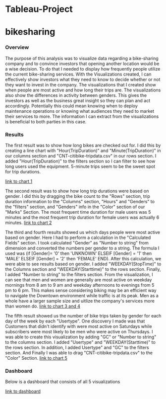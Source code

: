 # Tableau-Project

# bikesharing
### Overview
The purpose of this analysis was to visualize data regarding a bike-sharing company and to convince investors that opening another location would be a wise decision. To do that I needed to display how frequently people utilize the current bike-sharing services. With the Visualizations created, I can effectively show investors what they need to know to decide whether or not they want to invest in the company. The visualizations that I created show when people are most active and how long their trips are. The visualizations also show the differences in activity between genders. This gives the investors as well as the business great insight so they can plan and act accordingly. Potentially this could mean knowing when to deploy maintenance operations or knowing what audiences they need to market their services to more. The information I can extract from the visualizations is beneficial to both parties in this case.


### Results
The first result was to show how long bikes are checked out for. I did this by creating a line chart with "Hour(TripDuration)" and "Minute(TripDuration)" in our columns section and "CNT-citibike-tripdata.csv" in our rows section. I added "Hour(TripDuration)" to the filters section so I can filter to see how long users used the equipment. 5-minute trips seem to be the sweet spot for trip durations.

[link to chart 1](https://public.tableau.com/app/profile/brenton.ervin/viz/checktimes/CheckoutTimesforUsers?publish=yes)

The second result was to show how long trip durations were based on gender. I did this by dragging the bike count to the "Rows" section, trip duration information to the "Columns" section, "Hours" and "Genders" to the "filters" section, and "Genders" info in the "Color" section of our "Marks" Section. The most frequent time duration for male users was 5 minutes and the most frequent trip duration for female users was actually 6 minutes.
[link to chart 2](https://public.tableau.com/app/profile/brenton.ervin/viz/checktimesbygender/CheckoutTimesbyGender)

The third and fourth results showed us which days people were most active based on gender. Here I had to perform a calculation in the "Calculated Fields" section. I took calculated "Gender" as "Number to string" from dimension and converted the numbers per gender to a string. The formula I used was (if [Gender]= '0' then 'UNKNOWN' ELSEIF [Gender] = '1' then 'MALE' ELSEIF [Gender] = '2' then 'FEMALE' END). After this calculation, we were able to see results based on gender. I added "WEEKDAY(StopTime)" to the Columns section and "WEEKDAY(Starttime)" to the rows section. Finally, I added "Number to string" to the filters section. From the visualization, I can see that men and women are generally are most active on weekday mornings from 8 am to 9 am and weekday afternoons to evenings from 5 pm to 6 pm. This makes sense considering biking may be an efficient way to navigate the Downtown environment while traffic is at its peak. Men as a whole have a larger sample size and uitlize the company's services more than women do.
[link to chart 3 and 4](https://public.tableau.com/app/profile/brenton.ervin/viz/tripsbyweekdayhrgender/TripsbyweekdayhrGender)

The fifth result showed us the number of bike trips taken by gender for each day of the week by each "Usertype". One discovery I made was that Customers that didn't identify with were most active on Saturdays while subscribers were most likely to be men who were active on Thursdays. I was able to create this visualization by adding "GC" or "Number to string" to the columns section. I added "Usertype" and "WEEKDAY(Starttime)" to the rows section. In addition, I added Usertype" and "GC" to the filters section. And Finally I was able to drag "CNT-citibike-tripdata.csv" to the "Color" Section.
[link to chart 5](https://public.tableau.com/app/profile/brenton.ervin/viz/userTripsbygenderbyweekday/UserTripsbyGenderbyweekday)

### Dashboard
Below is a dashboard that consists of all 5 visualizations

[link to dashboard](https://public.tableau.com/app/profile/brenton.ervin/viz/Dashboard1_16717560803090/Dashboard1)
